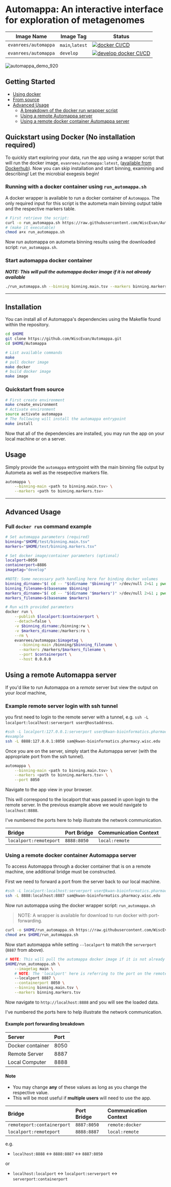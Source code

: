 # Automappa: An interactive interface for exploration of metagenomes

| Image Name           | Image Tag       | Status                                                                                                                                                                                                                |
|----------------------|-----------------|-----------------------------------------------------------------------------------------------------------------------------------------------------------------------------------------------------------------------|
| `evanrees/automappa` | `main`,`latest` | [![docker CI/CD](https://github.com/WiscEvan/Automappa/actions/workflows/docker.yml/badge.svg?branch=main "evanrees/automappa:main")](https://github.com/WiscEvan/Automappa/actions/workflows/docker.yml)                                       |
| `evanrees/automappa` | `develop`       | [![develop docker CI/CD](https://github.com/WiscEvan/Automappa/actions/workflows/docker.yml/badge.svg?branch=develop "evanrees/automappa:develop")](https://github.com/WiscEvan/Automappa/actions/workflows/docker.yml) |

![automappa_demo_920](https://user-images.githubusercontent.com/25933122/158899748-bf21c1fc-6f67-4fd8-af89-4e732fa2edcd.gif)

## Getting Started

- [Using docker](#quickstart-using-docker-no-installation-required)
- [From source](#installation)
- [Advanced Usage](#advanced-usage)
  - [A breakdown of the docker run wrapper script](#full-docker-run-command-example)
  - [Using a remote Automappa server](#using-a-remote-automappa-server)
  - [Using a remote docker container Automappa server](#using-a-remote-docker-container-automappa-server)

## Quickstart using Docker (No installation required)

 To quickly start exploring your data, run the app using a wrapper script that will run the docker image, `evanrees/automappa:latest`, ([available from Dockerhub](https://cloud.docker.com/repository/docker/evanrees/automappa/tags "Automappa Dockerhub Tags")). Now you can skip installation and start binning, examining and describing! Let the microbial exegesis begin!

### Running with a docker container using `run_automappa.sh`

A docker wrapper is available to run a docker container of `Automappa`.
The only required input for this script is the autometa main binning output table and the respective markers table.

```bash
# First retrieve the script:
curl -o run_automappa.sh https://raw.githubusercontent.com/WiscEvan/Automappa/main/docker/run_automappa.sh
# (make it executable)
chmod a+x run_automappa.sh
```

Now run automappa on autometa binning results using the downloaded script: `run_automappa.sh`.

### Start automappa docker container

***NOTE: This will pull the automappa docker image if it is not already available***

```bash
./run_automappa.sh --binning binning.main.tsv --markers binning.markers.tsv
```

----------------------------------------------------------------------------------------------------

## Installation

You can install all of Automappa's dependencies using the Makefile found within the repository.

```bash
cd $HOME
git clone https://github.com/WiscEvan/Automappa.git
cd $HOME/Automappa

# List available commands
make
# pull docker image
make docker
# build docker image
make image
```

### Quickstart from source

```bash
# First create environment
make create_environment
# Activate environment
source activate automappa
# The following will install the automappa entrypoint
make install
```

Now that all of the dependencies are installed, you may run the app on your local machine or on a server.

## Usage

Simply provide the `automappa` entrypoint with the main binning file output by Autometa as well as the resepective markers file.

```bash
automappa \
    --binning-main <path to binning.main.tsv> \
    --markers <path to binning.markers.tsv>
```

----------------------------------------------------------------------------------------------------

## Advanced Usage

### Full `docker run` command example

```bash
# Set automappa parameters (required)
binning="$HOME/test/binning.main.tsv"
markers="$HOME/test/binning.markers.tsv"

# Set docker image/container parameters (optional)
localport=8050
containerport=8886
imagetag="develop"

#NOTE: Some necessary path handling here for binding docker volumes
binning_dirname="$( cd -- "$(dirname "$binning")" >/dev/null 2>&1 ; pwd -P )"
binning_filename=$(basename $binning)
markers_dirname="$( cd -- "$(dirname "$markers")" >/dev/null 2>&1 ; pwd -P )"
markers_filename=$(basename $markers)

# Run with provided parameters
docker run \
    --publish $localport:$containerport \
    --detach=false \
    -v $binning_dirname:/binning:rw \
    -v $markers_dirname:/markers:ro \
    --rm \
    evanrees/automappa:$imagetag \
      --binning-main /binning/$binning_filename \
      --markers /markers/$markers_filename \
      --port $containerport \
      --host 0.0.0.0
```

## Using a remote Automappa server

If you'd like to run Automappa on a *remote* server but view the output on your *local* machine,

### Example remote server login with ssh tunnel

you first need to login to the remote server with a tunnel, e.g. `ssh -L localport:localhost:serverport user@hostaddress`.

```bash
#ssh -L localport:127.0.0.1:serverport user@kwan-bioinformatics.pharmacy.wisc.edu
#example
ssh -L 8888:127.0.0.1:8050 sam@kwan-bioinformatics.pharmacy.wisc.edu
```

Once you are on the server, simply start the Automappa server (with the appropriate port from the ssh tunnel).

```bash
automappa \
    --binning-main <path to binning.main.tsv> \
    --markers <path to binning.markers.tsv> \
    --port 8050
```

Navigate to the app view in your browser.

This will correspond to the localport that was passed in upon login to the remote server.
In the previous example above we would navigate to `localhost:8888`.

I've numbered the ports here to help illustrate the network communication.

| Bridge | Port Bridge | Communication Context |
| :------------- | :------------- | :------------- |
| `localport:remoteport` | `8888:8050` | `local:remote` |

### Using a remote docker container Automappa server

To access Automappa through a docker container that is on a remote machine, one additional bridge
must be constructed.

First we need to forward a port from the server back to our local machine.

```bash
#ssh -L localport:localhost:serverport user@kwan-bioinformatics.pharmacy.wisc.edu
ssh -L 8888:localhost:8887 sam@kwan-bioinformatics.pharmacy.wisc.edu
```

Now run automappa using the docker wrapper script: `run_automappa.sh`

> NOTE: A wrapper is available for download to run docker with port-forwarding.

```bash
curl -o $HOME/run_automappa.sh https://raw.githubusercontent.com/WiscEvan/Automappa/main/docker/run_automappa.sh
chmod a+x $HOME/run_automappa.sh
```

Now start automappa while setting `--localport` to match the `serverport` (`8887` from above).

```bash
# NOTE: This will pull the automappa docker image if it is not already available.
$HOME/run_automappa.sh \
    --imagetag main \
    # NOTE: The 'localport' here is referring to the port on the remote
    --localport 8887 \
    --containerport 8050 \
    --binning binning.main.tsv \
    --markers binning.markers.tsv
```

Now navigate to `http://localhost:8888` and you will see the loaded data.

I've numbered the ports here to help illustrate the network communication.

#### Example port forwarding breakdown

| Server | Port |
| :------------- | :------------- |
| Docker container | 8050 |
| Remote Server | 8887 |
| Local Computer | 8888 |

#### Note

- You may change **any** of these values as long as you change the respective value.
- This will be most useful if **multiple users** will need to use the app.

| Bridge | Port Bridge | Communication Context |
| :------------- | :------------- | :------------- |
| `remoteport:containerport` | `8887:8050` | `remote:docker` |
| `localport:remoteport` | `8888:8887` | `local:remote` |

e.g.

- `localhost:8888` <-> `8888:8887` <-> `8887:8050`

or

- `localhost:localport` <-> `localport:serverport` <-> `serverport:containerport`
